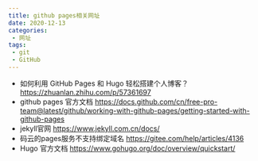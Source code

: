 ```yaml
---
title: github pages相关网址
date: 2020-12-13
categories: 
 - 网址 
tags:
 - git
 - GitHub
---
```



* 如何利用 GitHub Pages 和 Hugo 轻松搭建个人博客？<https://zhuanlan.zhihu.com/p/57361697>  
* github pages 官方文档 <https://docs.github.com/cn/free-pro-team@latest/github/working-with-github-pages/getting-started-with-github-pages>
* jekyll官网 <https://www.jekyll.com.cn/docs/>
* 码云的pages服务不支持绑定域名 <https://gitee.com/help/articles/4136>
* Hugo 官方文档 <https://www.gohugo.org/doc/overview/quickstart/>